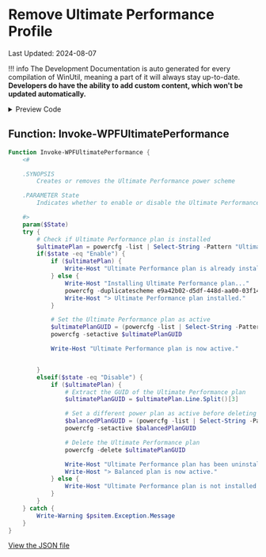 # Remove Ultimate Performance Profile

Last Updated: 2024-08-07


!!! info
     The Development Documentation is auto generated for every compilation of WinUtil, meaning a part of it will always stay up-to-date. **Developers do have the ability to add custom content, which won't be updated automatically.**


<!-- BEGIN CUSTOM CONTENT -->

<!-- END CUSTOM CONTENT -->

<details>
<summary>Preview Code</summary>

```json
{
  "Content": "Remove Ultimate Performance Profile",
  "category": "Performance Plans",
  "panel": "2",
  "Order": "a081_",
  "Type": "Button",
  "ButtonWidth": "300",
  "link": "https://christitustech.github.io/winutil/dev/tweaks/Performance-Plans/RemoveUltPerf"
}
```

</details>

## Function: Invoke-WPFUltimatePerformance

```powershell
Function Invoke-WPFUltimatePerformance {
    <#

    .SYNOPSIS
        Creates or removes the Ultimate Performance power scheme

    .PARAMETER State
        Indicates whether to enable or disable the Ultimate Performance power scheme

    #>
    param($State)
    try {
        # Check if Ultimate Performance plan is installed
        $ultimatePlan = powercfg -list | Select-String -Pattern "Ultimate Performance"
        if($state -eq "Enable") {
            if ($ultimatePlan) {
                Write-Host "Ultimate Performance plan is already installed."
            } else {
                Write-Host "Installing Ultimate Performance plan..."
                powercfg -duplicatescheme e9a42b02-d5df-448d-aa00-03f14749eb61
                Write-Host "> Ultimate Performance plan installed."
            }

            # Set the Ultimate Performance plan as active
            $ultimatePlanGUID = (powercfg -list | Select-String -Pattern "Ultimate Performance").Line.Split()[3]
            powercfg -setactive $ultimatePlanGUID

            Write-Host "Ultimate Performance plan is now active."


        }
        elseif($state -eq "Disable") {
            if ($ultimatePlan) {
                # Extract the GUID of the Ultimate Performance plan
                $ultimatePlanGUID = $ultimatePlan.Line.Split()[3]

                # Set a different power plan as active before deleting the Ultimate Performance plan
                $balancedPlanGUID = (powercfg -list | Select-String -Pattern "Balanced").Line.Split()[3]
                powercfg -setactive $balancedPlanGUID

                # Delete the Ultimate Performance plan
                powercfg -delete $ultimatePlanGUID

                Write-Host "Ultimate Performance plan has been uninstalled."
                Write-Host "> Balanced plan is now active."
            } else {
                Write-Host "Ultimate Performance plan is not installed."
            }
        }
    } catch {
        Write-Warning $psitem.Exception.Message
    }
}

```


<!-- BEGIN SECOND CUSTOM CONTENT -->

<!-- END SECOND CUSTOM CONTENT -->


[View the JSON file](https://github.com/ChrisTitusTech/winutil/tree/main/config/tweaks.json)

